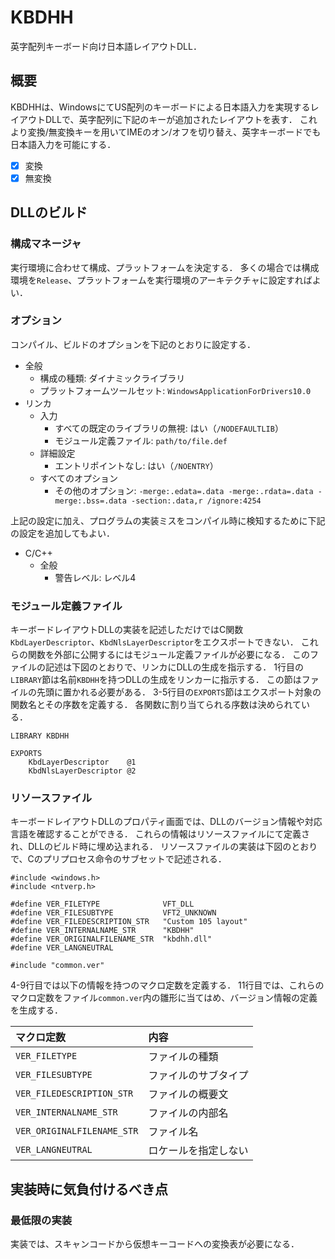 # KBDHH
英字配列キーボード向け日本語レイアウトDLL．

## 概要
KBDHHは、WindowsにてUS配列のキーボードによる日本語入力を実現するレイアウトDLLで、英字配列に下記のキーが追加されたレイアウトを表す．
これより変換/無変換キーを用いてIMEのオン/オフを切り替え、英字キーボードでも日本語入力を可能にする．

- [x] 変換
- [x] 無変換

## DLLのビルド
### 構成マネージャ
実行環境に合わせて構成、プラットフォームを決定する．
多くの場合では構成環境を`Release`、プラットフォームを実行環境のアーキテクチャに設定すればよい．

### オプション
コンパイル、ビルドのオプションを下記のとおりに設定する．

- 全般
	* 構成の種類: ダイナミックライブラリ
	* プラットフォームツールセット: `WindowsApplicationForDrivers10.0`
- リンカ
    * 入力
        + すべての既定のライブラリの無視: はい（`/NODEFAULTLIB`）
        + モジュール定義ファイル: `path/to/file.def`
    * 詳細設定
        + エントリポイントなし: はい（`/NOENTRY`）
    * すべてのオプション
        + その他のオプション: `-merge:.edata=.data -merge:.rdata=.data -merge:.bss=.data -section:.data,r /ignore:4254`

上記の設定に加え、プログラムの実装ミスをコンパイル時に検知するために下記の設定を追加してもよい．

- C/C++
    * 全般
        + 警告レベル: レベル4

### モジュール定義ファイル
キーボードレイアウトDLLの実装を記述しただけではC関数`KbdLayerDescriptor`、`KbdNlsLayerDescriptor`をエクスポートできない．
これらの関数を外部に公開するにはモジュール定義ファイルが必要になる．
このファイルの記述は下図のとおりで、リンカにDLLの生成を指示する．
1行目の`LIBRARY`節は名前`KBDHH`を持つDLLの生成をリンカーに指示する．
この節はファイルの先頭に置かれる必要がある．
3-5行目の`EXPORTS`節はエクスポート対象の関数名とその序数を定義する．
各関数に割り当てられる序数は決められている．

```
LIBRARY KBDHH

EXPORTS
    KbdLayerDescriptor    @1
    KbdNlsLayerDescriptor @2
```

### リソースファイル
キーボードレイアウトDLLのプロパティ画面では、DLLのバージョン情報や対応言語を確認することができる．
これらの情報はリソースファイルにて定義され、DLLのビルド時に埋め込まれる．
リソースファイルの実装は下図のとおりで、Cのプリプロセス命令のサブセットで記述される．
```
#include <windows.h>
#include <ntverp.h>

#define VER_FILETYPE              VFT_DLL
#define VER_FILESUBTYPE           VFT2_UNKNOWN
#define VER_FILEDESCRIPTION_STR   "Custom 105 layout"
#define VER_INTERNALNAME_STR      "KBDHH"
#define VER_ORIGINALFILENAME_STR  "kbdhh.dll"
#define VER_LANGNEUTRAL

#include "common.ver"
```
4-9行目では以下の情報を持つのマクロ定数を定義する．
11行目では、これらのマクロ定数をファイル`common.ver`内の雛形に当てはめ、バージョン情報の定義を生成する．

| マクロ定数 | 内容 |
| :-----------------------| :--- |
|`VER_FILETYPE` | ファイルの種類 |
|`VER_FILESUBTYPE` | ファイルのサブタイプ|
|`VER_FILEDESCRIPTION_STR` |ファイルの概要文|
|`VER_INTERNALNAME_STR`|ファイルの内部名|
|`VER_ORIGINALFILENAME_STR`|ファイル名|
|`VER_LANGNEUTRAL`|ロケールを指定しない|

## 実装時に気負付けるべき点
### 最低限の実装
実装では、スキャンコードから仮想キーコードへの変換表が必要になる．

